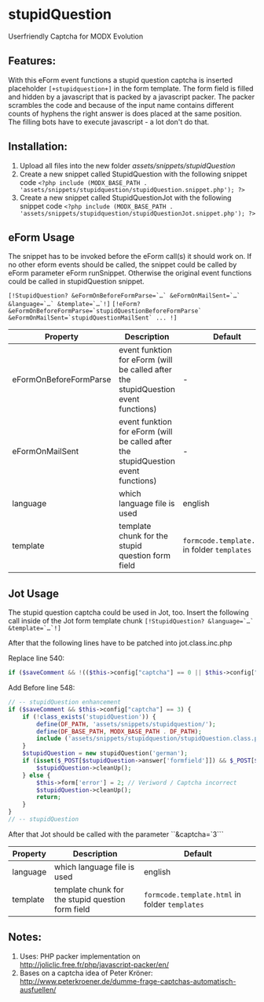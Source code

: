 stupidQuestion
================================================================================

Userfriendly Captcha for MODX Evolution

Features:
--------------------------------------------------------------------------------
With this eForm event functions a stupid question captcha is inserted placeholder `[+stupidquestion+]` in the form template. The form field is filled and hidden by a javascript that is packed by a javascript packer. The packer scrambles the code and because of the input name contains different counts of hyphens the right answer is does placed at the same position. The filling bots have to execute javascript - a lot don't do that.

Installation:
--------------------------------------------------------------------------------
1. Upload all files into the new folder *assets/snippets/stupidQuestion*
2. Create a new snippet called StupidQuestion with the following snippet code
    `<?php
    include (MODX_BASE_PATH . 'assets/snippets/stupidquestion/stupidQuestion.snippet.php');
    ?>`
3. Create a new snippet called StupidQuestionJot with the following snippet code
    `<?php
    include (MODX_BASE_PATH . 'assets/snippets/stupidquestion/stupidQuestionJot.snippet.php');
    ?>`

eForm Usage
--------------------------------------------------------------------------------

The snippet has to be invoked before the eForm call(s) it should work on. If no other eform events should be called, the snippet could be called by eForm parameter eForm runSnippet. Otherwise the original event functions could be called in stupidQuestion snippet.

``[!StupidQuestion? &eFormOnBeforeFormParse=`…` &eFormOnMailSent=`…` &language=`…` &template=`…`!]``
``[!eForm? &eFormOnBeforeFormParse=`stupidQuestionBeforeFormParse` &eFormOnMailSent=`stupidQuestionMailSent` ... !]``

Property | Description | Default
---- | ----------- | -------
eFormOnBeforeFormParse | event funktion for eForm (will be called after the stupidQuestion event functions) | -
eFormOnMailSent | event funktion for eForm (will be called after the stupidQuestion event functions) | -
language | which language file is used | english
template | template chunk for the stupid question form field | `formcode.template.html` in folder `templates`

Jot Usage
--------------------------------------------------------------------------------

The stupid question captcha could be used in Jot, too. Insert the following call inside of the Jot form template chunk
``[!StupidQuestion? &language=`…` &template=`…`!]``

After that the following lines have to be patched into jot.class.inc.php

Replace line 540:
```php
if ($saveComment && !(($this->config["captcha"] == 0 || $this->config["captcha"] == 3 || isset($_POST['vericode']) && isset($_SESSION['veriword']) && $_SESSION['veriword'] == $_POST['vericode']))) {
```


Add Before line 548:
```php
// -- stupidQuestion enhancement
if ($saveComment && $this->config["captcha"] == 3) {
	if (!class_exists('stupidQuestion')) {
		define(DF_PATH, 'assets/snippets/stupidquestion/');
		define(DF_BASE_PATH, MODX_BASE_PATH . DF_PATH);
		include ('assets/snippets/stupidquestion/stupidQuestion.class.php');
	}
	$stupidQuestion = new stupidQuestion('german');
	if (isset($_POST[$stupidQuestion->answer['formfield']]) && $_POST[$stupidQuestion->answer['formfield']] == $stupidQuestion->answer['answer']) {
		$stupidQuestion->cleanUp();
	} else {
		$this->form['error'] = 2; // Veriword / Captcha incorrect
		$stupidQuestion->cleanUp();
		return;
	}
}
// -- stupidQuestion
```

After that Jot should be called with the parameter ``&captcha=`3```

Property | Description | Default
---- | ----------- | -------
language | which language file is used | english
template | template chunk for the stupid question form field | `formcode.template.html` in folder `templates`

Notes:
--------------------------------------------------------------------------------
1. Uses: PHP packer implementation on http://joliclic.free.fr/php/javascript-packer/en/
2. Bases on a captcha idea of Peter Kröner: http://www.peterkroener.de/dumme-frage-captchas-automatisch-ausfuellen/

